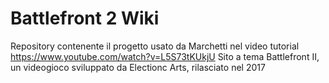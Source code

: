 # Battlefront 2 Wiki

Repository contenente il progetto usato da Marchetti nel video tutorial https://www.youtube.com/watch?v=L5S73tKUkjU
Sito a tema Battlefront II, un videogioco sviluppato da Electionc Arts, rilasciato nel 2017
